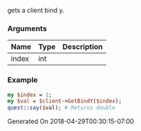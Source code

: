 gets a client bind y.
### Arguments
**Name**|**Type**|**Description**
:---|:---|:---
index|int|

### Example

```perl
my $index = 1;
my $val = $client->GetBindY($index);
quest::say($val); # Returns double
```


Generated On 2018-04-29T00:30:15-07:00